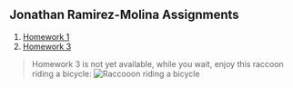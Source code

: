 ## Jonathan Ramirez-Molina Assignments

1. [Homework 1](./homework-1)
2. [Homework 3](./homework-2/)
> Homework 3 is not yet available, while you wait, enjoy this raccoon riding a bicycle:
![Raccooon riding  a bicycle](https://media1.giphy.com/media/StWnlQipuBrz2/giphy.gif?cid=6c09b952eyki1xwbn2bmzhek0fn8pctroywvcla02h4liv8j&ep=v1_internal_gif_by_id&rid=giphy.gif&ct=g)